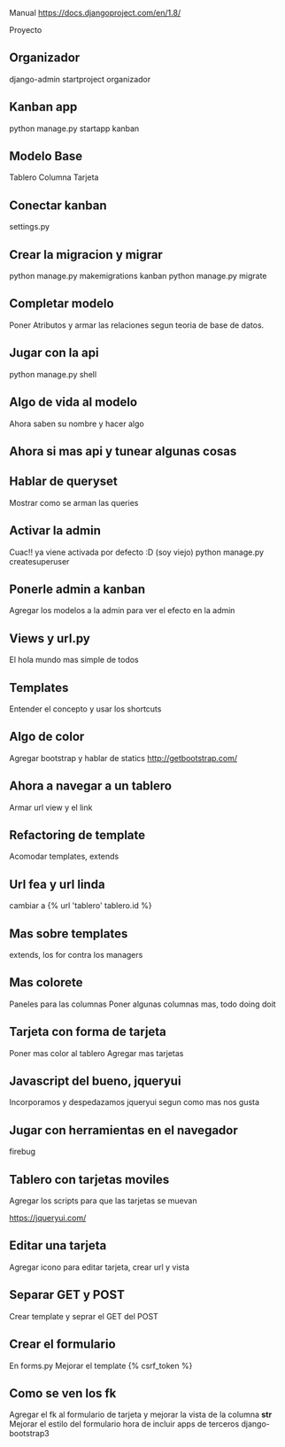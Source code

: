 
Manual
https://docs.djangoproject.com/en/1.8/

Proyecto

Organizador
-----------
django-admin startproject organizador

Kanban app
----------
python manage.py startapp kanban

Modelo Base
-----------

Tablero
Columna
Tarjeta

Conectar kanban
---------------
settings.py

Crear la migracion y migrar
---------------------------
python manage.py makemigrations kanban
python manage.py migrate

Completar modelo
----------------
Poner Atributos y armar las relaciones segun teoria de base de datos.

Jugar con la api
----------------
python manage.py shell

Algo de vida al modelo
----------------------
Ahora saben su nombre y hacer algo

Ahora si mas api y tunear algunas cosas
---------------------------------------

Hablar de queryset
------------------
Mostrar como se arman las queries

Activar la admin
----------------
Cuac!! ya viene activada por defecto :D (soy viejo)
python manage.py createsuperuser

Ponerle admin a kanban
----------------------
Agregar los modelos a la admin para ver el efecto en la admin

Views y url.py
--------------
El hola mundo mas simple de todos

Templates
---------
Entender el concepto y usar los shortcuts

Algo de color
-------------
Agregar bootstrap y hablar de statics
http://getbootstrap.com/

Ahora a navegar a un tablero
----------------------------
Armar url view y el link

Refactoring de template
-----------------------
Acomodar templates, extends

Url fea y url linda
-------------------
cambiar a {% url 'tablero' tablero.id %}

Mas sobre templates
-------------------
extends, los for contra los managers

Mas colorete
------------
Paneles para las columnas
Poner algunas columnas mas, todo doing doit

Tarjeta con forma de tarjeta
----------------------------
Poner mas color al tablero
Agregar mas tarjetas

Javascript del bueno, jqueryui
------------------------------
Incorporamos y despedazamos jqueryui segun como mas nos gusta

Jugar con herramientas en el navegador
--------------------------------------
firebug

Tablero con tarjetas moviles
----------------------------
Agregar los scripts para que las tarjetas se muevan

https://jqueryui.com/

Editar una tarjeta
------------------
Agregar icono para editar tarjeta, crear url y vista

Separar GET y POST
------------------
Crear template y seprar el GET del POST

Crear el formulario
-------------------
En forms.py
Mejorar el template
{% csrf_token %}

Como se ven los fk
------------------
Agregar el fk al formulario de tarjeta y mejorar la vista de la columna __str__
Mejorar el estilo del formulario hora de incluir apps de terceros
django-bootstrap3







